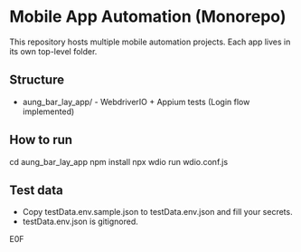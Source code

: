 # Mobile App Automation (Monorepo)

This repository hosts multiple mobile automation projects.
Each app lives in its own top-level folder.

## Structure
- aung_bar_lay_app/ - WebdriverIO + Appium tests (Login flow implemented)

## How to run
cd aung_bar_lay_app
npm install
npx wdio run wdio.conf.js

## Test data
- Copy testData.env.sample.json to testData.env.json and fill your secrets.
- testData.env.json is gitignored.

E0F
